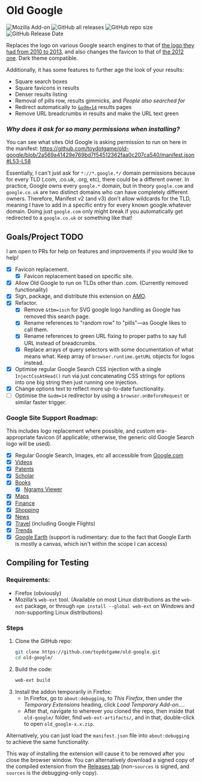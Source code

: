 # Old Google
![Mozilla Add-on](https://img.shields.io/amo/users/old-google?label=Firefox%20Users) ![GitHub all releases](https://img.shields.io/github/downloads/toydotgame/old-google/total?color=blue&label=GitHub%20Downloads) ![GitHub repo size](https://img.shields.io/github/repo-size/toydotgame/old-google?label=Code%20Size) ![GitHub Release Date](https://img.shields.io/github/release-date/toydotgame/old-google?color=blue&label=Last%20Update)

Replaces the logo on various Google search engines to that of [the logo they had from 2010 to 2013](https://upload.wikimedia.org/wikipedia/commons/3/3e/Google_2011_logo.png), and also changes the favicon to that of [the 2012 one](https://upload.wikimedia.org/wikipedia/commons/thumb/9/97/Google_Icon_%282010-2015%29.svg/512px-Google_Icon_%282010-2015%29.svg.png). Dark theme compatible.

Additionally, it has some features to further age the look of your results:
* Square search boxes
* Square favicons in results
* Denser results listing
* Removal of pills row, results gimmicks, and _People also searched for_
* Redirect automatically to [`&udm=14`](https://udm14.com/) results pages
* Remove URL breadcrumbs in results and make the URL text green

### _Why does it ask for so many permissions when installing?_
You can see what sites Old Google is asking permission to run on here in the manifest:
https://github.com/toydotgame/old-google/blob/2a569a41429e769bd7f54512362faa0c207ca540/manifest.json#L53-L58

Essentially, I can't just ask for `*://*.google.*/` domain permissions because for every TLD (.com, .co.uk, .org, etc), there could be a different owner. In practice, Google owns every `google.*` domain, but in theory `google.com` and `google.co.uk` are two distinct domains who can have completely different owners. Therefore, Manifest v2 (and v3) don't allow wildcards for the TLD, meaning I have to add in a specific entry for every known google.whatever domain. Doing just `google.com` only might break if you automatically get redirected to a `google.co.uk` or something like that!

## Goals/Project TODO
I am open to PRs for help on features and improvements if you would like to help!
* [x] Favicon replacement.
    * [x] Favicon replacement based on specific site.
* [x] Allow Old Google to run on TLDs other than .com. (Currently removed functionality)
* [x] Sign, package, and distribute this extension on [AMO](https://addons.mozilla.org/).
* [x] Refactor.
    * [x] Remove `&tbm=isch` for SVG google logo handling as Google has removed this search page.
    * [x] Rename references to "random row" to "pills"—as Google likes to call them.
    * [x] Rename references to green URL fixing to proper paths to say full URL instead of breadcrumbs.
    * [x] Replace arrays of query selectors with some documentation of what means what. Keep array of `browser.runtime.getURL` objects for logos instead.
* [x] Optimise regular Google Search CSS injection with a single `InjectCssAtHead()` run via just concatenating CSS strings for options into one big string then just running one injection.
* [x] Change options text to reflect more up-to-date functionality.
* [ ] Optimise the `&udm=14` redirector by using a `browser.onBeforeRequest` or similar faster trigger.

### Google Site Support Roadmap:
This includes logo replacement where possible, and custom era-appropriate favicon (if applicable; otherwise, the generic old Google Search logo will be used).
* [x] Regular Google Search, Images, etc all accessible from [Google.com](https://www.google.com/)
* [x] [Videos](https://www.google.com/videohp)
* [x] [Patents](https://patents.google.com/)
* [x] [Scholar](https://scholar.google.com/)
* [x] [Books](https://books.google.com/)
	* [x] [Ngrams Viewer](https://books.google.com/ngrams/)
* [x] [Maps](https://www.google.com/maps)
* [x] [Finance](https://www.google.com/finance/)
* [x] [Shopping](https://shopping.google.com/)
* [x] [News](https://news.google.com/home)
* [x] [Travel](https://www.google.com/travel/) (including Google Flights)
* [x] [Trends](https://trends.google.com/trends/)
* [x] [Google Earth](https://earth.google.com/web/) (support is rudimentary: due to the fact that Google Earth is mostly a canvas, which isn't within the scope I can access)

## Compiling for Testing
### Requirements:
* Firefox (obviously)
* Mozilla's `web-ext` tool. (Available on most Linux distributions as the `web-ext` package, or through `npm install --global web-ext` on Windows and non-supporting Linux distributions)

### Steps
1. Clone the GitHub repo:
	```sh
	git clone https://github.com/toydotgame/old-google.git
	cd old-google/
	```
2. Build the code:
	```sh
	web-ext build
	```
3. Install the addon temporarily in Firefox:
	* In Firefox, go to `about:debugging`, to _This Firefox_, then under the _Temporary Extensions_ heading, click _Load Temporary Add-on..._.
	* After that, navigate to wherever you cloned the repo, then inside that `old-google/` folder, find `web-ext-artifacts/`, and in that, double-click to open `old_google-x.x.zip`.

Alternatively, you can just load the `manifest.json` file into `about:debugging` to achieve the same functionality.

This way of installing the extension will cause it to be removed after you close the browser window. You can alternatively download a signed copy of the compiled extension from the [Releases tab](https://github.com/toydotgame/old-google/releases) (non-`sources` is signed, and `sources` is the debugging-only copy).
